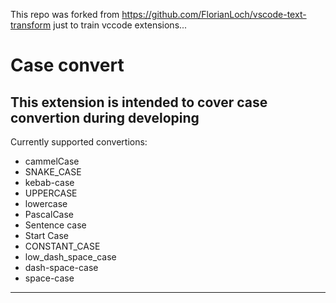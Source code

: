 This repo was forked from https://github.com/FlorianLoch/vscode-text-transform just to train vccode extensions...

# Case convert
This extension is intended to cover case convertion during developing
---

Currently supported convertions:
- cammelCase
- SNAKE_CASE
- kebab-case
- UPPERCASE
- lowercase
- PascalCase
- Sentence case
- Start Case
- CONSTANT_CASE
- low_dash_space_case
- dash-space-case
- space-case

---

